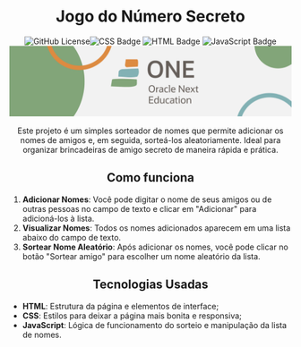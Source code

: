 <h1 align="center"> Jogo do Número Secreto </h1>

<div align="center">
  <img alt="GitHub License" src="https://img.shields.io/github/license/kevenscharttz/jogo-do-amigo-secreto"><img src="https://img.shields.io/badge/CSS-563d7c?&style=flat&logo=css3&logoColor=white" alt="CSS Badge">
  <img src="https://img.shields.io/badge/HTML-e34c26?style=flat&logo=html5&logoColor=white" alt="HTML Badge">
  <img src="https://img.shields.io/badge/JavaScript-323330?style=flat&logo=javascript&logoColor=F7DF1E" alt="JavaScript Badge">
</div>

<img src="./src/assets/banner.png" alt="banner alura one">

<p align="center">Este projeto é um simples sorteador de nomes que permite adicionar os nomes de amigos e, em seguida, sorteá-los aleatoriamente. Ideal para organizar brincadeiras de amigo secreto de maneira rápida e prática.</p>

<h2 align="center">Como funciona</h2>

1. **Adicionar Nomes**: Você pode digitar o nome de seus amigos ou de outras pessoas no campo de texto e clicar em "Adicionar" para adicioná-los à lista.
2. **Visualizar Nomes**: Todos os nomes adicionados aparecem em uma lista abaixo do campo de texto.
3. **Sortear Nome Aleatório**: Após adicionar os nomes, você pode clicar no botão "Sortear amigo" para escolher um nome aleatório da lista.

<h2 align="center">Tecnologias Usadas</h2>

- **HTML**: Estrutura da página e elementos de interface;
- **CSS**: Estilos para deixar a página mais bonita e responsiva;
- **JavaScript**: Lógica de funcionamento do sorteio e manipulação da lista de nomes.
